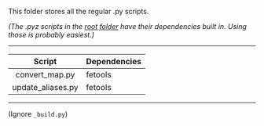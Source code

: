 This folder stores all the regular .py scripts.

*(The .pyz scripts in the [root folder](https://github.com/zseartcc/fe-toolbox) have their dependencies built in. Using those is probably easiest.)*

_______

| Script | Dependencies |
| :------: | ---------- |
| convert_map.py | fetools |
| update_aliases.py | fetools |

_______

(Ignore `_build.py`)